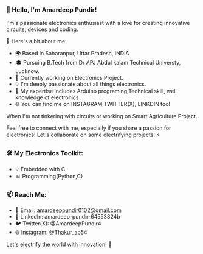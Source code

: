 ### 👋 Hello, I'm Amardeep Pundir!

I'm a passionate electronics enthusiast with a love for creating innovative circuits, devices and coding. 

🚀 Here's a bit about me:

- 🌍 Based in Saharanpur, Uttar Pradesh, INDIA
- 🎓 Pursuing B.Tech from Dr APJ Abdul kalam Technical Universty, Lucknow.
- 💼 Currently working on Electronics Project.
- 💡 I'm deeply passionate about all things electronics.
- 🌟 My expertise includes Arduino programing,Technical skill, well knowledge of electronics .
- 🌐 You can find me on INSTAGRAM,TWITTER(X), LINKDIN too!

When I'm not tinkering with circuits or working on Smart Agriculture Project. 

Feel free to connect with me, especially if you share a passion for electronics! Let's collaborate on some electrifying projects! ⚡

### 🛠️ My Electronics Toolkit:

- 💡  Embedded with C
- 📊 Programming(Python,C)

### 📫 Reach Me:

- 📧 Email: amardeeppundir0102@gmail.com
- 🔗 LinkedIn: amardeep-pundir-64553824b
- 🐦 Twitter(X): @AmardeepPundir4
- 🌐 Instagram: @Thakur_ap54

Let's electrify the world with innovation! 🌟
